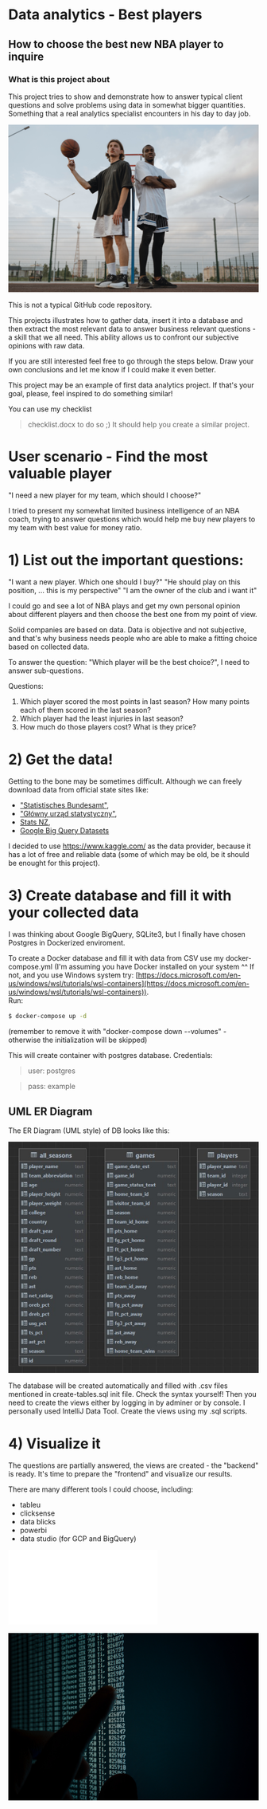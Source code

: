# Data analytics - Best players
## How to choose the best new NBA player to inquire

### What is this project about

This project tries to show and demonstrate how to answer typical client questions and solve problems using data in somewhat bigger quantities.
Something that a real analytics specialist encounters in his day to day job.  

![Foto von Tima Miroshnichenko von Pexels](./img/tima-miroshnichenko-5586480.jpg)

This is not a typical GitHub code repository.

This projects illustrates how to gather data, insert it into a database and 
then extract the most relevant data to answer business relevant questions - a skill that we all need.
This ability allows us to confront our subjective opinions with raw data.

If you are still interested feel free to go through the steps below. 
Draw your own conclusions and let me know if I could make it even better.  

This project may be an example of first data analytics project.
If that's your goal, please, feel inspired to do something similar!

You can use my checklist 
>checklist.docx 
to do so ;) It should help you create a similar project.


# User scenario - Find the most valuable player

"I need a new player for my team, which should I choose?"

I tried to present my somewhat limited business intelligence of an NBA coach, trying to answer questions which would
help me buy new players to my team with best value for money ratio.

# 1) List out the important questions:

"I want a new player. Which one should I buy?"
"He should play on this position, ... this is my perspective"
"I am the owner of the club and i want it"

I could go and see a lot of NBA plays and get my own personal opinion
about different players and then choose the best one from my point of view.

Solid companies are based on data. Data is objective and not subjective, 
and that's why business needs people who are able to make a fitting choice 
based on collected data.

To answer the question: "Which player will be the best choice?", I need to answer sub-questions.

Questions:
1. Which player scored the most points in last season? How many points each of them scored in the last season?
2. Which player had the least injuries in last season?
3. How much do those players cost? What is they price?  


# 2) Get the data!

Getting to the bone may be sometimes difficult. Although we can freely download data from official state sites like:
- ["Statistisches Bundesamt"](https://www.destatis.de/DE/Home/_inhalt.html),
- ["Główny urząd statystyczny"](https://stat.gov.pl/),
- [Stats NZ](https://stats.govt.nz/large-datasets/csv-files-for-download/),
- [Google Big Query Datasets](https://cloud.google.com/bigquery/)


I decided to use https://www.kaggle.com/ as the data provider, because it has a lot of free and reliable data (some of which may be old, be it should be enought for this project).

# 3) Create database and fill it with your collected data

I was thinking about Google BigQuery, SQLite3, but I finally have chosen Postgres in Dockerized enviroment.

To create a Docker database and fill it with data from CSV use my docker-compose.yml 
(I'm assuming you have Docker installed on your system ^^ If not, and you use Windows system try: [https://docs.microsoft.com/en-us/windows/wsl/tutorials/wsl-containers](https://docs.microsoft.com/en-us/windows/wsl/tutorials/wsl-containers)).   
Run:  
```sh
$ docker-compose up -d 
```
(remember to remove it with "docker-compose down --volumes" - otherwise the initialization will be skipped)

This will create container with postgres database. Credentials:
> user: postgres  

> pass: example 

## UML ER Diagram
The ER Diagram (UML style) of DB looks like this:

![UML diagram](./img/database-UML.jpg)  

The database will be created automatically and filled with .csv files mentioned in create-tables.sql init file. Check the syntax yourself! Then you need to create the views either by logging in by adminer or by console. I personally used IntelliJ Data Tool. Create the views using my .sql scripts.

# 4) Visualize it

The questions are partially answered, the views are created - the "backend" is ready. It's time to prepare the "frontend" and visualize our results.

There are many different tools I could choose, including:
- []() tableu
- []() clicksense
- []() data blicks
- []() powerbi
- []() data studio (for GCP and BigQuery)


![PDF with results](final-result.pdf "PDF with results")

![Foto von Vitaly Vlasov von Pexels](./img/vitaly-vlasov-1342460.jpg)
